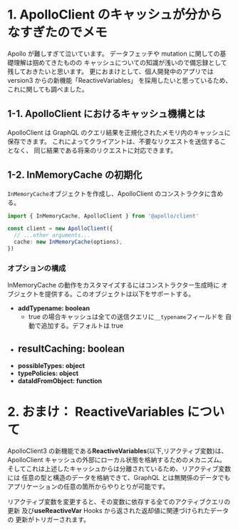 # 1. ApolloClient のキャッシュが分からなすぎたのでメモ

Apollo が難しすぎて泣いています。
データフェッチや mutation に関しての基礎理解は掴めてきたものの
キャッシュについての知識が浅いので備忘録として残しておきたいと思います。
更におまけとして、個人開発中のアプリでは version3 からの新機能「ReactiveVariables」
を採用したいと思っているため、これに関しても調べました。

## 1-1. ApolloClient におけるキャッシュ機構とは

ApolloClient は GraphQL のクエリ結果を正規化されたメモリ内のキャッシュに保存できます。
これによってクライアントは、不要なリクエストを送信することなく、
同じ結果である将来のリクエストに対応できます。

## 1-2. InMemoryCache の初期化

`InMemoryCache`オブジェクトを作成し、ApolloClient のコンストラクタに含める。

```ts
import { InMemoryCache, ApolloClient } from '@apollo/client'

const client = new ApolloClient({
  // ...other arguments...
  cache: new InMemoryCache(options),
})
```

### オプションの構成

InMemoryCache の動作をカスタマイズするにはコンストラクター生成時に
オブジェクトを提供する。このオブジェクトは以下をサポートする。

- **addTypename: boolean**
  - true の場合キャッシュは全ての送信クエリに`__typename`フィールドを
    自動で追加する。デフォルトは true
- **resultCaching: boolean**
  -
- **possibleTypes: object**
- **typePolicies: object**
- **dataIdFromObject: function**

##

# 2. おまけ： ReactiveVariables について

ApolloClient3 の新機能である**ReactiveVariables**(以下,リアクティブ変数)は、
ApolloClient キャッシュの外部にローカル状態を格納するためのメカニズム。
そしてこれは上述したキャッシュからは分離されているため、リアクティブ変数には
任意の型と構造のデータを格納できて、GraphQL とは無関係のデータでも
アプリケーションの任意の箇所からやりとりが可能です。

リアクティブ変数を変更すると、その変数に依存する全てのアクティブクエリの更新
及び**useReactiveVar** Hooks から返された返却値に関連づけられたデータの
更新がトリガーされます。

